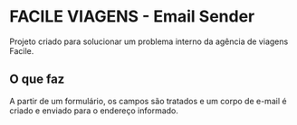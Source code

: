 # FACILE VIAGENS - Email Sender
Projeto criado para solucionar um problema interno da agência de viagens Facile.

## O que faz
A partir de um formulário, os campos são tratados e um corpo de e-mail é criado e enviado para o endereço informado.
